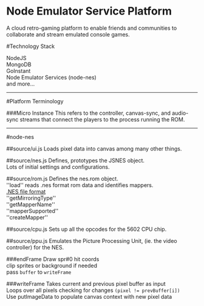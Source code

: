 Node Emulator Service Platform
=====

A cloud retro-gaming platform to enable friends and communities to collaborate and stream emulated console games.


#Technology Stack

NodeJS  
MongoDB  
GoInstant  
Node Emulator Services (node-nes)  
and more...  

---
#Platform Terminology

###Micro Instance
This refers to the controller, canvas-sync, and audio-sync streams that connect the players to the process running the ROM.  

---
#node-nes

##source/ui.js
Loads pixel data into canvas among many other things.  

##source/nes.js
Defines, prototypes the JSNES object.  
Lots of initial settings and configurations.  

##source/rom.js
Defines the nes.rom object.  
''load'' reads .nes format rom data and identifies mappers.  
[.NES file format](http://fms.komkon.org/EMUL8/NES.html#LABM)  
''getMirroringType''  
''getMapperName''  
''mapperSupported''  
''createMapper''

##source/cpu.js
Sets up all the opcodes for the 5602 CPU chip.

##source/ppu.js
Emulates the Picture Processing Unit, (ie. the video controller) for the NES.

###endFrame
Draw spr#0 hit coords  
clip sprites or background if needed  
pass ``buffer`` to ``writeFrame``  

###writeFrame
Takes current and previous pixel buffer as input  
Loops over all pixels checking for changes ``(pixel != prevBuffer[i])``  
Use putImageData to populate canvas context with new pixel data  

